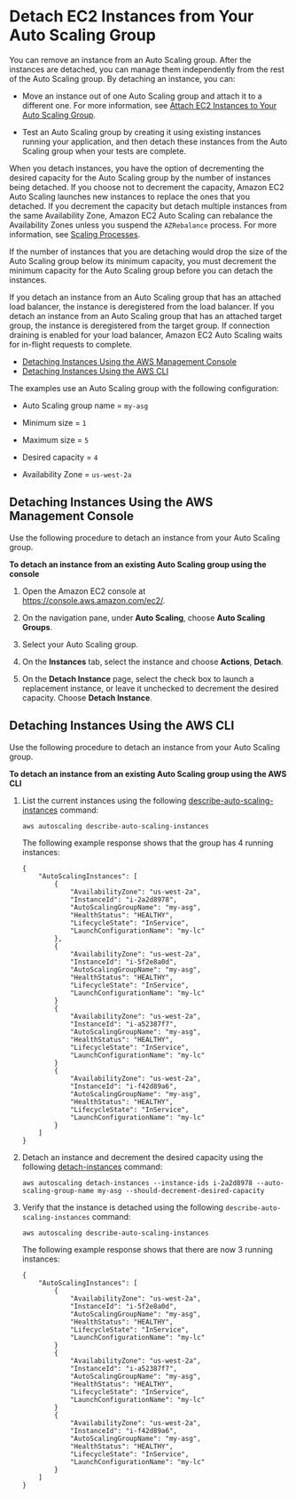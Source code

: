 # Detach EC2 Instances from Your Auto Scaling Group<a name="detach-instance-asg"></a>

You can remove an instance from an Auto Scaling group\. After the instances are detached, you can manage them independently from the rest of the Auto Scaling group\. By detaching an instance, you can:

+ Move an instance out of one Auto Scaling group and attach it to a different one\. For more information, see [Attach EC2 Instances to Your Auto Scaling Group](attach-instance-asg.md)\.

+ Test an Auto Scaling group by creating it using existing instances running your application, and then detach these instances from the Auto Scaling group when your tests are complete\.

When you detach instances, you have the option of decrementing the desired capacity for the Auto Scaling group by the number of instances being detached\. If you choose not to decrement the capacity, Amazon EC2 Auto Scaling launches new instances to replace the ones that you detached\. If you decrement the capacity but detach multiple instances from the same Availability Zone, Amazon EC2 Auto Scaling can rebalance the Availability Zones unless you suspend the `AZRebalance` process\. For more information, see [Scaling Processes](as-suspend-resume-processes.md#process-types)\.

If the number of instances that you are detaching would drop the size of the Auto Scaling group below its minimum capacity, you must decrement the minimum capacity for the Auto Scaling group before you can detach the instances\.

If you detach an instance from an Auto Scaling group that has an attached load balancer, the instance is deregistered from the load balancer\. If you detach an instance from an Auto Scaling group that has an attached target group, the instance is deregistered from the target group\. If connection draining is enabled for your load balancer, Amazon EC2 Auto Scaling waits for in\-flight requests to complete\.


+ [Detaching Instances Using the AWS Management Console](#detach-instance-console)
+ [Detaching Instances Using the AWS CLI](#detach-instance-aws-cli)

The examples use an Auto Scaling group with the following configuration:

+ Auto Scaling group name = `my-asg`

+ Minimum size = `1`

+ Maximum size = `5`

+ Desired capacity = `4`

+ Availability Zone = `us-west-2a`

## Detaching Instances Using the AWS Management Console<a name="detach-instance-console"></a>

Use the following procedure to detach an instance from your Auto Scaling group\.

**To detach an instance from an existing Auto Scaling group using the console**

1. Open the Amazon EC2 console at [https://console\.aws\.amazon\.com/ec2/](https://console.aws.amazon.com/ec2/)\.

1. On the navigation pane, under **Auto Scaling**, choose **Auto Scaling Groups**\.

1. Select your Auto Scaling group\.

1. On the **Instances** tab, select the instance and choose **Actions**, **Detach**\.

1. On the **Detach Instance** page, select the check box to launch a replacement instance, or leave it unchecked to decrement the desired capacity\. Choose **Detach Instance**\.

## Detaching Instances Using the AWS CLI<a name="detach-instance-aws-cli"></a>

Use the following procedure to detach an instance from your Auto Scaling group\.

**To detach an instance from an existing Auto Scaling group using the AWS CLI**

1. List the current instances using the following [describe\-auto\-scaling\-instances](http://docs.aws.amazon.com/cli/latest/reference/autoscaling/describe-auto-scaling-instances.html) command:

   ```
   aws autoscaling describe-auto-scaling-instances
   ```

   The following example response shows that the group has 4 running instances:

   ```
   {
       "AutoScalingInstances": [
           {
               "AvailabilityZone": "us-west-2a",
               "InstanceId": "i-2a2d8978",
               "AutoScalingGroupName": "my-asg",
               "HealthStatus": "HEALTHY",
               "LifecycleState": "InService",
               "LaunchConfigurationName": "my-lc"
           },
           {
               "AvailabilityZone": "us-west-2a",
               "InstanceId": "i-5f2e8a0d",
               "AutoScalingGroupName": "my-asg",
               "HealthStatus": "HEALTHY",
               "LifecycleState": "InService",
               "LaunchConfigurationName": "my-lc"
           }
           {
               "AvailabilityZone": "us-west-2a",
               "InstanceId": "i-a52387f7",
               "AutoScalingGroupName": "my-asg",
               "HealthStatus": "HEALTHY",
               "LifecycleState": "InService",
               "LaunchConfigurationName": "my-lc"
           }
           {
               "AvailabilityZone": "us-west-2a",
               "InstanceId": "i-f42d89a6",
               "AutoScalingGroupName": "my-asg",
               "HealthStatus": "HEALTHY",
               "LifecycleState": "InService",
               "LaunchConfigurationName": "my-lc"
           }
       ]
   }
   ```

1. Detach an instance and decrement the desired capacity using the following [detach\-instances](http://docs.aws.amazon.com/cli/latest/reference/autoscaling/detach-instances.html) command:

   ```
   aws autoscaling detach-instances --instance-ids i-2a2d8978 --auto-scaling-group-name my-asg --should-decrement-desired-capacity
   ```

1. Verify that the instance is detached using the following `describe-auto-scaling-instances` command:

   ```
   aws autoscaling describe-auto-scaling-instances
   ```

   The following example response shows that there are now 3 running instances: 

   ```
   {
       "AutoScalingInstances": [
           {
               "AvailabilityZone": "us-west-2a",
               "InstanceId": "i-5f2e8a0d",
               "AutoScalingGroupName": "my-asg",
               "HealthStatus": "HEALTHY",
               "LifecycleState": "InService",
               "LaunchConfigurationName": "my-lc"
           }
           {
               "AvailabilityZone": "us-west-2a",
               "InstanceId": "i-a52387f7",
               "AutoScalingGroupName": "my-asg",
               "HealthStatus": "HEALTHY",
               "LifecycleState": "InService",
               "LaunchConfigurationName": "my-lc"
           }
           {
               "AvailabilityZone": "us-west-2a",
               "InstanceId": "i-f42d89a6",
               "AutoScalingGroupName": "my-asg",
               "HealthStatus": "HEALTHY",
               "LifecycleState": "InService",
               "LaunchConfigurationName": "my-lc"
           }
       ]
   }
   ```